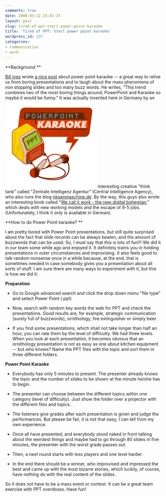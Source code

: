 ```yaml
---
comments: true
date: 2008-03-12 23:47:37
layout: post
slug: tired-of-ppt-start-power-point-karaoke
title: 'Tired of PPT: Start power point karaoke'
wordpress_id: 237
categories:
- communication
- work
---
```


**Background **

[Bill Ives](http://billives.typepad.com) wrote [a nice post](http://billives.typepad.com/portals_and_km/2008/03/powerpoint-kara.html) about power point karaoke -- a great way to relive us from boring presentations and to laugh about the mass phenomena of non stopping slides and too many buzz words. He writes, "This trend combines two of the most boring things around, PowerPoint and Karaoke so maybe it would be funny." It was actually invented here in Germany by an [![ppt_karaoke.png](/images/ppt_karaoke.png)]()interesting creative "think tank" called "Zentrale Intelligenz Agentur" (Central Intelligence Agency), who also runs the blog [riesenmaschine.de](http://riesenmaschine.de/index.html?nr=20060124160344). By the way, this guys also wrote an interesting book called "[We call it work - the new digital bohemian](http://www.amazon.de/Wir-nennen-Arbeit-Holm-Friebe/dp/3453120922/ref=pd_bbs_sr_1?ie=UTF8&s=books&qid=1205345287&sr=1-1)," which deals with new working models and the escape of 9-5 jobs. (Unfortunately, I think it only is available in German).

**How to do Power Point karaoke?  **

I am pretty bored with Power Point presentations, but still quite surprised about the fact that slide records can be always beaten, and the amount of buzzwords that can be used. So, I must say that this is lots of fun!!! We did it in our team some while ago and enjoyed it. It definitely trains you in holding presentations in outer circumstances and improvising. It also feels good to talk random nonsense once in a while because, at the end, that is sometimes needed in case somebody gives you a presentation about all sorts of stuff. I am sure there are many ways to experiment with it, but this is how we did it:

**Preparation**



	
  * Go to Google advanced search and click the drop down menu "file type" and select Power Point (.ppt)

	
  * Now, search with random key words the web for PPT and check the presentations. Good results are, for example, strategic communication (surely full of buzzwords), ornithology, fire extinguisher or simply beer.

	
  * If you find some presentations, which shall not take longer than half an hour, you can rate them by the level of difficulty. We had three levels. When you look at each presentation, it becomes obvious that an ornithology presentation is not as easy as one about kitchen equipment -- but who knows? Name the PPT  files with the topic and sort them in three different folders.


**Power Point Karaoke**



	
  * Everybody has only 5 minutes to present. The presenter already knows the topic and the number of slides to be shown at the minute he/she has to begin.

	
  * The presenter can choose between the different topics within one category (level of difficulty). Just show the folder over a projector with the different files and topics.

	
  * The listeners give grades after each presentation is given and judge the performances. But please be fair, it is not that easy, I can tell from my own experience.

	
  * Once all have presented, and everybody stood naked in front talking about the weirdest things and maybe had to go through 80 slides in five minutes, the presenter with the worst grade passes out.

	
  * Then, a next round starts with less players and one level harder.

	
  * In the end there should be a winner, who improvised and impressed the best and came up with the most bizarre stories, which luckily, of course, have nothing do with the real content of the slides.


So it does not have to be a mass event or contest. It can be a great team exercise with PPT overdoses. Have fun!
